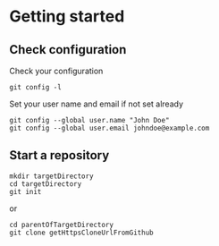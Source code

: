 
Getting started
==============


Check configuration
---------
Check your configuration
```
git config -l
```

Set your user name and email if not set already
```
git config --global user.name "John Doe"
git config --global user.email johndoe@example.com
```

Start a repository
------------

```
mkdir targetDirectory
cd targetDirectory
git init
```
or 
```
cd parentOfTargetDirectory
git clone getHttpsCloneUrlFromGithub
```

